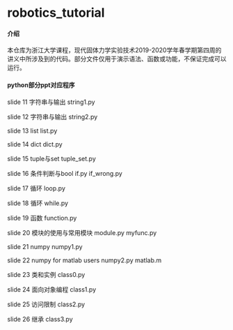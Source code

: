 # robotics_tutorial

#### 介绍
本仓库为浙江大学课程，现代固体力学实验技术2019-2020学年春学期第四周的讲义中所涉及到的代码。部分文件仅用于演示语法、函数或功能，不保证完成可以运行。

#### python部分ppt对应程序

slide 11 字符串与输出 string1.py

slide 12 字符串与输出 string2.py

slide 13 list list.py

slide 14 dict dict.py

slide 15 tuple与set tuple_set.py

slide 16 条件判断与bool if.py if_wrong.py

slide 17 循环 loop.py

slide 18 循环 while.py

slide 19 函数 function.py

slide 20 模块的使用与常用模块 module.py myfunc.py

slide 21 numpy numpy1.py

slide 22 numpy for matlab users numpy2.py matlab.m

slide 23 类和实例 class0.py

slide 24 面向对象编程 class1.py

slide 25 访问限制 class2.py

slide 26 继承 class3.py 
